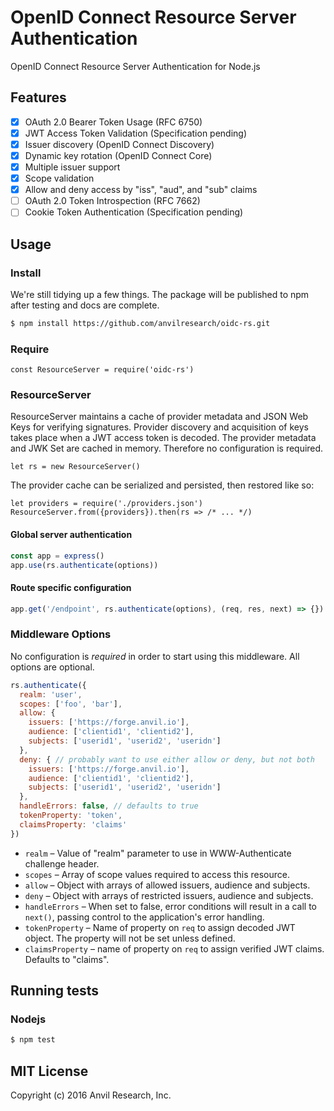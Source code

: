 # OpenID Connect Resource Server Authentication

OpenID Connect Resource Server Authentication for Node.js

## Features

* [x] OAuth 2.0 Bearer Token Usage (RFC 6750)
* [x] JWT Access Token Validation (Specification pending)
* [x] Issuer discovery (OpenID Connect Discovery)
* [x] Dynamic key rotation (OpenID Connect Core)
* [x] Multiple issuer support
* [x] Scope validation
* [x] Allow and deny access by "iss", "aud", and "sub" claims
* [ ] OAuth 2.0 Token Introspection (RFC 7662)
* [ ] Cookie Token Authentication (Specification pending)

## Usage

### Install

We're still tidying up a few things. The package will be published to npm after testing and docs are complete.

```bash
$ npm install https://github.com/anvilresearch/oidc-rs.git
```

### Require

```
const ResourceServer = require('oidc-rs')
```

### ResourceServer

ResourceServer maintains a cache of provider metadata and JSON Web Keys for verifying signatures. Provider discovery and acquisition of keys takes place when a JWT access token is decoded. The provider metadata and JWK Set are cached in memory. Therefore no configuration is required.

```
let rs = new ResourceServer()
```

The provider cache can be serialized and persisted, then restored like so:

```
let providers = require('./providers.json')
ResourceServer.from({providers}).then(rs => /* ... */)
```

#### Global server authentication

```javascript
const app = express()
app.use(rs.authenticate(options))
```

#### Route specific configuration

```javascript
app.get('/endpoint', rs.authenticate(options), (req, res, next) => {})
```

### Middleware Options

No configuration is _required_ in order to start using this middleware. All options are optional.

```javascript
rs.authenticate({
  realm: 'user',
  scopes: ['foo', 'bar'],
  allow: {
    issuers: ['https://forge.anvil.io'],
    audience: ['clientid1', 'clientid2'],
    subjects: ['userid1', 'userid2', 'useridn']
  },
  deny: { // probably want to use either allow or deny, but not both
    issuers: ['https://forge.anvil.io'],
    audience: ['clientid1', 'clientid2'],
    subjects: ['userid1', 'userid2', 'useridn']
  },
  handleErrors: false, // defaults to true
  tokenProperty: 'token',
  claimsProperty: 'claims'
})
```

* `realm` – Value of "realm" parameter to use in WWW-Authenticate challenge header.
* `scopes` – Array of scope values required to access this resource.
* `allow` – Object with arrays of allowed issuers, audience and subjects.
* `deny` – Object with arrays of restricted issuers, audience and subjects.
* `handleErrors` – When set to false, error conditions will result in a call to `next()`, passing control to the application's error handling.
* `tokenProperty` – Name of property on `req` to assign decoded JWT object. The property will not be set unless defined.
* `claimsProperty` – name of property on `req` to assign verified JWT claims. Defaults to "claims".

## Running tests

### Nodejs

```bash
$ npm test
```

## MIT License

Copyright (c) 2016 Anvil Research, Inc.


